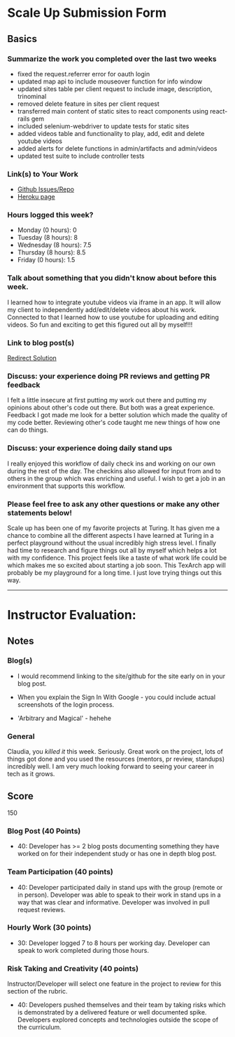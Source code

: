 # Scale Up Submission Form

## Basics

### Summarize the work you completed over the last two weeks
  - fixed the request.referrer error for oauth login
  - updated map api to include mouseover function for info window
  - updated sites table per client request to include image, description, trinominal
  - removed delete feature in sites per client request
  - transferred main content of static sites to react components using react-rails gem
  - included selenium-webdriver to update tests for static sites
  - added videos table and functionality to play, add, edit and delete youtube videos
  - added alerts for delete functions in admin/artifacts and admin/videos
  - updated test suite to include controller tests

### Link(s) to Your Work

 - [Github Issues/Repo](https://github.com/Claudia108/TexArch)
 - [Heroku page](https://texarch.herokuapp.com/)

### Hours logged this week?

- Monday (0 hours): 0
- Tuesday (8 hours): 8
- Wednesday (8 hours): 7.5
- Thursday (8 hours): 8.5
- Friday (0 hours): 1.5


### Talk about something that you didn't know about before this week.
  I learned how to integrate youtube videos via iframe in an app. It will allow my client to independently add/edit/delete videos about his work. Connected to that I learned how to use youtube for uploading and editing videos. So fun and exciting to get this figured out all by myself!!!

### Link to blog post(s)
  [Redirect Solution](https://gist.github.com/Claudia108/3db665ef12246ec0b782ac1cab9941c2)

### Discuss: your experience doing PR reviews and getting PR feedback
  I felt a little insecure at first putting my work out there and putting my opinions about other's code out there. But both was a great experience. Feedback I got made me look for a better solution which made the quality of my code better. Reviewing other's code taught me new things of how one can do things.

### Discuss: your experience doing daily stand ups
  I really enjoyed this workflow of daily check ins and working on our own during the rest of the day. The checkins also allowed for input from and to others in the group which was enriching and useful. I wish to get a job in an environment that supports this workflow.

### Please feel free to ask any other questions or make any other statements below!
  Scale up has been one of my favorite projects at Turing. It has given me a chance to combine all the different aspects I have learned at Turing in a perfect playground without the usual incredibly high stress level. I finally had time to research and figure things out all by myself which helps a lot with my confidence. This project feels like a taste of what work life could be which makes me so excited about starting a job soon. This TexArch app will probably be my playground for a long time. I just love trying things out this way.

-----

# Instructor Evaluation:

## Notes

### Blog(s)

- I would recommend linking to the site/github for the site early on in your blog post. 

- When you explain the Sign In With Google - you could include actual screenshots of the login process.

- 'Arbitrary and Magical' - hehehe

### General

Claudia, you _killed it_ this week. Seriously. Great work on the project, lots of things got done and you used the resources (mentors, pr review, standups) incredibly well. I am very much looking forward to seeing your career in tech as it grows. 

## Score

150

### Blog Post (40 Points)  
  * 40: Developer has >= 2 blog posts documenting something they have worked on for their independent study or has one in depth blog post.

### Team Participation (40 points)

  * 40: Developer participated daily in stand ups with the group (remote or in person). Developer was able to speak to their work in stand ups in a way that was clear and informative. Developer was involved in pull request reviews.

### Hourly Work (30 points)

  * 30: Developer logged 7 to 8 hours per working day. Developer can speak to work completed during those hours.

### Risk Taking and Creativity (40 points)

  Instructor/Developer will select one feature in the project to review for this section of the rubric.

  * 40: Developers pushed themselves and their team by taking risks which is demonstrated by a delivered feature or well documented spike. Developers explored concepts and technologies outside the scope of the curriculum.

